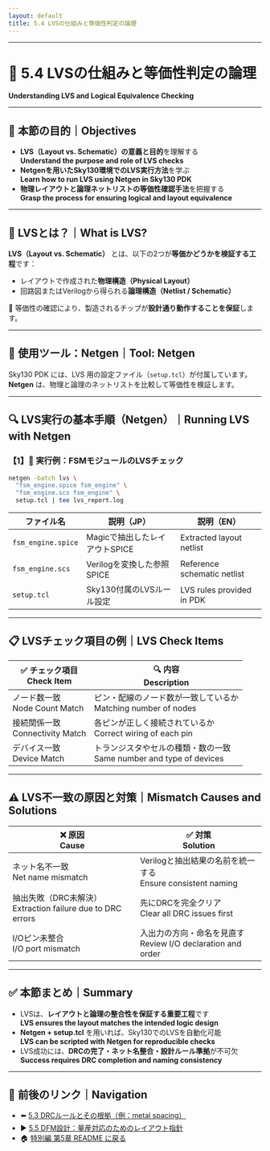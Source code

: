 ```yaml
---
layout: default
title: 5.4 LVSの仕組みと等価性判定の論理
---
```


---

# 🧪 5.4 LVSの仕組みと等価性判定の論理  
**Understanding LVS and Logical Equivalence Checking**

---

## 🎯 本節の目的｜Objectives

- **LVS（Layout vs. Schematic）の意義と目的**を理解する  
  **Understand the purpose and role of LVS checks**
- **Netgenを用いたSky130環境でのLVS実行方法**を学ぶ  
  **Learn how to run LVS using Netgen in Sky130 PDK**
- **物理レイアウトと論理ネットリストの等価性確認手法**を把握する  
  **Grasp the process for ensuring logical and layout equivalence**

---

## 🧪 LVSとは？｜What is LVS?

**LVS（Layout vs. Schematic）** とは、以下の2つが**等価かどうかを検証する工程**です：

- レイアウトで作成された**物理構造（Physical Layout）**  
- 回路図またはVerilogから得られる**論理構造（Netlist / Schematic）**

📌 等価性の確認により、製造されるチップが**設計通り動作することを保証**します。

---

## 🔧 使用ツール：Netgen｜Tool: Netgen

Sky130 PDK には、LVS 用の設定ファイル（`setup.tcl`）が付属しています。  
**Netgen** は、物理と論理のネットリストを比較して等価性を検証します。

---

## 🔍 LVS実行の基本手順（Netgen）｜Running LVS with Netgen

### 【1】🧪 実行例：FSMモジュールのLVSチェック

```bash
netgen -batch lvs \
  "fsm_engine.spice fsm_engine" \
  "fsm_engine.scs fsm_engine" \
  setup.tcl | tee lvs_report.log
```

| ファイル名 | 説明（JP） | 説明（EN） |
|------------|------------|------------|
| `fsm_engine.spice` | Magicで抽出したレイアウトSPICE | Extracted layout netlist |
| `fsm_engine.scs`   | Verilogを変換した参照SPICE    | Reference schematic netlist |
| `setup.tcl`        | Sky130付属のLVSルール設定      | LVS rules provided in PDK |

---

## 📋 LVSチェック項目の例｜LVS Check Items

| ✅ **チェック項目**<br>Check Item | 🔍 **内容**<br>Description |
|----------------------------|-----------------------------|
| ノード数一致<br>Node Count Match | ピン・配線のノード数が一致しているか<br>Matching number of nodes |
| 接続関係一致<br>Connectivity Match | 各ピンが正しく接続されているか<br>Correct wiring of each pin |
| デバイス一致<br>Device Match | トランジスタやセルの種類・数の一致<br>Same number and type of devices |

---

## ⚠️ LVS不一致の原因と対策｜Mismatch Causes and Solutions

| ❌ **原因**<br>Cause | ✅ **対策**<br>Solution |
|--------------------|--------------------------|
| ネット名不一致<br>Net name mismatch | Verilogと抽出結果の名前を統一する<br>Ensure consistent naming |
| 抽出失敗（DRC未解決）<br>Extraction failure due to DRC errors | 先にDRCを完全クリア<br>Clear all DRC issues first |
| I/Oピン未整合<br>I/O port mismatch | 入出力の方向・命名を見直す<br>Review I/O declaration and order |

---

## ✅ 本節まとめ｜Summary

- LVSは、**レイアウトと論理の整合性を保証する重要工程**です  
  **LVS ensures the layout matches the intended logic design**
- **Netgen + setup.tcl** を用いれば、Sky130でのLVSを自動化可能  
  **LVS can be scripted with Netgen for reproducible checks**
- LVS成功には、**DRCの完了・ネット名整合・設計ルール準拠**が不可欠  
  **Success requires DRC completion and naming consistency**

---

## 🔗 前後のリンク｜Navigation

- ⬅️ [5.3 DRCルールとその根拠（例：metal spacing）](5_3_drc_check.md)  
- ▶️ [5.5 DFM設計：量産対応のためのレイアウト指針](5_5_dfm_guideline.md)  
- 🏠 [特別編 第5章 README に戻る](README.md)
